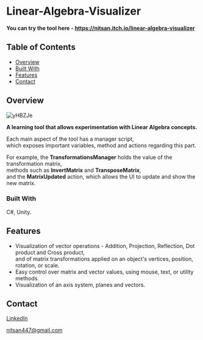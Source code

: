 # Linear-Algebra-Visualizer

**You can try the tool here - https://nitsan.itch.io/linear-algebra-visualizer**

## Table of Contents

- [Overview](#overview)
- [Built With](#built-with)
- [Features](#features)
- [Contact](#contact)

## Overview

![yHBZJe](https://user-images.githubusercontent.com/51084989/222439076-1bb55baf-0629-4d5b-be17-72e726a8b198.png)

**A learning tool that allows experimentation with Linear Algebra concepts.**

Each main aspect of the tool has a manager script,<br/>
which exposes important variables, method and actions regarding this part.

For example, the **TransformationsManager** holds the value of the transformation matrix,<br/>
methods such as **InvertMatrix** and **TransposeMatrix**,<br/>
and the **MatrixUpdated** action, which allows the UI to update and show the new matrix.

### Built With

C#, Unity.

## Features

* Visualization of vector operations - Addition, Projection, Reflection, Dot product and Cross product,<br/>
and of matrix transformations applied on an object's vertices, position, rotation, or scale.
* Easy control over matrix and vector values, using mouse, text, or utility methods.
* Visualization of an axis system, planes and vectors.

## Contact

[LinkedIn](https://www.linkedin.com/in/nitsan-caduri/)

nitsan447@gmail.com
